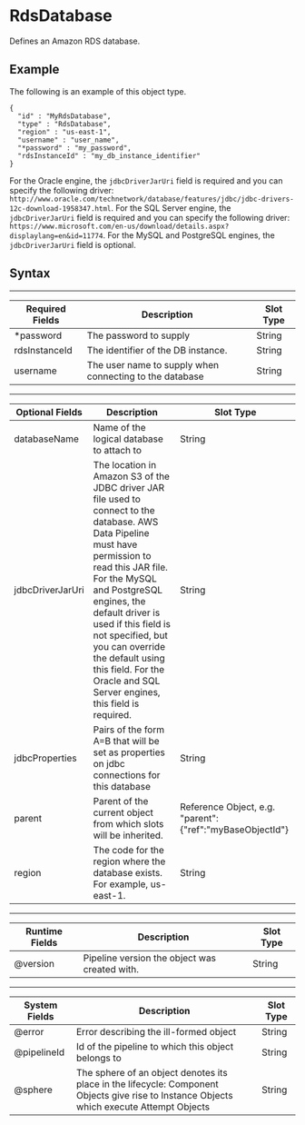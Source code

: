 # RdsDatabase<a name="dp-object-rdsdatabase"></a>

Defines an Amazon RDS database\.

## Example<a name="rdsdatabase-example"></a>

The following is an example of this object type\.

```
{
  "id" : "MyRdsDatabase",
  "type" : "RdsDatabase",
  "region" : "us-east-1",
  "username" : "user_name",
  "*password" : "my_password",
  "rdsInstanceId" : "my_db_instance_identifier"
}
```

For the Oracle engine, the `jdbcDriverJarUri` field is required and you can specify the following driver: `http://www.oracle.com/technetwork/database/features/jdbc/jdbc-drivers-12c-download-1958347.html`\. For the SQL Server engine, the `jdbcDriverJarUri` field is required and you can specify the following driver: `https://www.microsoft.com/en-us/download/details.aspx?displaylang=en&id=11774`\. For the MySQL and PostgreSQL engines, the `jdbcDriverJarUri` field is optional\.

## Syntax<a name="rdsdatabase-syntax"></a>


****  

| Required Fields | Description | Slot Type | 
| --- | --- | --- | 
| \*password | The password to supply | String | 
| rdsInstanceId | The identifier of the DB instance\. | String | 
| username | The user name to supply when connecting to the database | String | 


****  

| Optional Fields | Description | Slot Type | 
| --- | --- | --- | 
| databaseName | Name of the logical database to attach to | String | 
| jdbcDriverJarUri | The location in Amazon S3 of the JDBC driver JAR file used to connect to the database\. AWS Data Pipeline must have permission to read this JAR file\. For the MySQL and PostgreSQL engines, the default driver is used if this field is not specified, but you can override the default using this field\. For the Oracle and SQL Server engines, this field is required\. | String | 
| jdbcProperties | Pairs of the form A=B that will be set as properties on jdbc connections for this database | String | 
| parent | Parent of the current object from which slots will be inherited\. | Reference Object, e\.g\. "parent":\{"ref":"myBaseObjectId"\} | 
| region | The code for the region where the database exists\. For example, us\-east\-1\. | String | 


****  

| Runtime Fields | Description | Slot Type | 
| --- | --- | --- | 
| @version | Pipeline version the object was created with\. | String | 


****  

| System Fields | Description | Slot Type | 
| --- | --- | --- | 
| @error | Error describing the ill\-formed object | String | 
| @pipelineId | Id of the pipeline to which this object belongs to | String | 
| @sphere | The sphere of an object denotes its place in the lifecycle: Component Objects give rise to Instance Objects which execute Attempt Objects | String | 